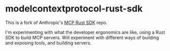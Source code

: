 # modelcontextprotocol-rust-sdk

This is a fork of Anthropic's [MCP Rust SDK](https://github.com/modelcontextprotocol/rust-sdk) repo.

I'm experimenting with what the developer ergonomics are like, using a Rust SDK to build MCP servers. Will experiment with different ways of building and exposing tools, and building servers.

